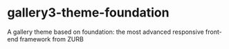 gallery3-theme-foundation
=========================

A gallery theme based on foundation: the most advanced responsive front-end framework from ZURB

